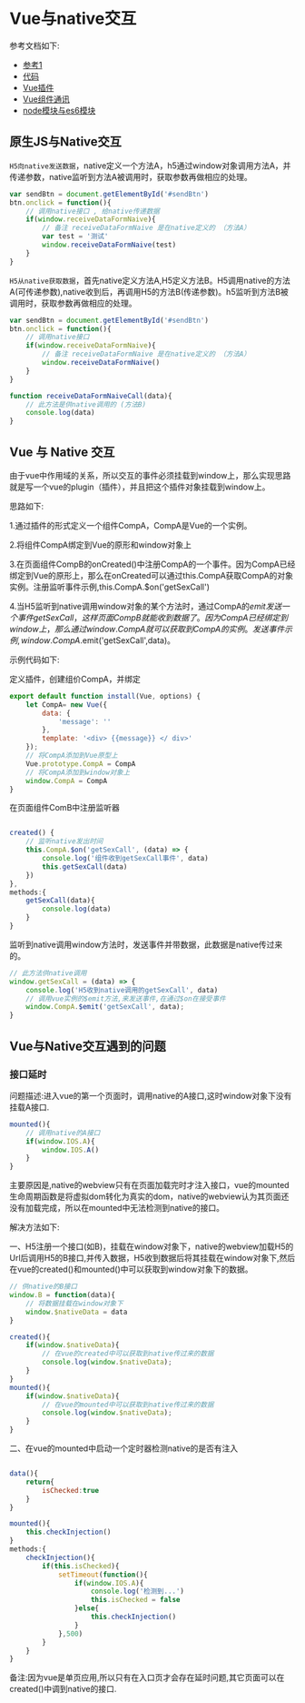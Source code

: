 # Vue与native交互

参考文档如下:

- [参考1](https://blog.csdn.net/lhb_11/article/details/79273012)
- [代码](https://github.com/lhb11/native-js-interactive-encapsulation)
- [Vue插件](https://cn.vuejs.org/v2/guide/plugins.html)
- [Vue组件通讯](https://cn.vuejs.org/v2/guide/components.html#%E5%8A%A8%E6%80%81%E7%BB%84%E4%BB%B6)
- [node模块与es6模块](http://www.jb51.net/article/126843.htm)

## 原生JS与Native交互

`H5向native发送数据`，native定义一个方法A，h5通过window对象调用方法A，并传递参数，native监听到方法A被调用时，获取参数再做相应的处理。

```javascript
var sendBtn = document.getElementById('#sendBtn')
btn.onclick = function(){
    // 调用native接口 , 给native传递数据
    if(window.receiveDataFormNaive){
        // 备注 receiveDataFormNaive 是在native定义的 （方法A）
        var test = '测试'
        window.receiveDataFormNaive(test)
    }
}
```

`H5从native获取数据`，首先native定义方法A,H5定义方法B。H5调用native的方法A(可传递参数),native收到后，再调用H5的方法B(传递参数)。h5监听到方法B被调用时，获取参数再做相应的处理。

```javascript
var sendBtn = document.getElementById('#sendBtn')
btn.onclick = function(){
    // 调用native接口
    if(window.receiveDataFormNaive){
        // 备注 receiveDataFormNaive 是在native定义的 （方法A）
        window.receiveDataFormNaive()
    }
}

function receiveDataFormNaiveCall(data){
    // 此方法是供native调用的 (方法B)
    console.log(data)
}
```

## Vue 与 Native 交互

由于vue中作用域的关系，所以交互的事件必须挂载到window上，那么实现思路就是写一个vue的plugin（插件），并且把这个插件对象挂载到window上。

思路如下:

1.通过插件的形式定义一个组件CompA，CompA是Vue的一个实例。

2.将组件CompA绑定到Vue的原形和window对象上

3.在页面组件CompB的onCreated()中注册CompA的一个事件。因为CompA已经绑定到Vue的原形上，那么在onCreated可以通过this.CompA获取CompA的对象实例。注册监听事件示例,this.CompA.$on('getSexCall')

4.当H5监听到native调用window对象的某个方法时，通过CompA的$emit发送一个事件getSexCall，这样页面CompB就能收到数据了。因为CompA已经绑定到window上，那么通过window.CompA就可以获取到CompA的实例。发送事件示例,window.CompA.$emit('getSexCall',data)。

示例代码如下:

定义插件，创建组价CompA，并绑定

```javascript
export default function install(Vue, options) {
    let CompA= new Vue({
        data: {
            'message': ''
        },
        template: '<div> {{message}} </ div>'
    });
    // 将CompA添加到Vue原型上
    Vue.prototype.CompA = CompA
    // 将CompA添加到window对象上
    window.CompA = CompA
}
```

在页面组件ComB中注册监听器

```javascript

created() {
    // 监听native发出时间
    this.CompA.$on('getSexCall', (data) => {
        console.log('组件收到getSexCall事件', data)
        this.getSexCall(data)
    })
},
methods:{
    getSexCall(data){
        console.log(data)
    }
}
```

监听到native调用window方法时，发送事件并带数据，此数据是native传过来的。

```javascript
// 此方法供native调用
window.getSexCall = (data) => {
    console.log('H5收到native调用的getSexCall', data)
    // 调用vue实例的$emit方法,来发送事件,在通过$on在接受事件
    window.CompA.$emit('getSexCall', data);
}
```

## Vue与Native交互遇到的问题

### 接口延时

问题描述:进入vue的第一个页面时，调用native的A接口,这时window对象下没有挂载A接口.

```javascript
mounted(){
    // 调用native的A接口
    if(window.IOS.A){
        window.IOS.A()
    }
}
```

主要原因是,native的webview只有在页面加载完时才注入接口，vue的mounted生命周期函数是将虚拟dom转化为真实的dom，native的webview认为其页面还没有加载完成，所以在mounted中无法检测到native的接口。

解决方法如下:

一、H5注册一个接口(如B)，挂载在window对象下，native的webview加载H5的Url后调用H5的B接口,并传入数据，H5收到数据后将其挂载在window对象下,然后在vue的created()和mounted()中可以获取到window对象下的数据。

```javascript
// 供native的B接口
window.B = function(data){
    // 将数据挂载在window对象下
    window.$nativeData = data
}
```

```javascript
created(){
    if(window.$nativeData){
        // 在vue的created中可以获取到native传过来的数据
        console.log(window.$nativeData);
    }
}
mounted(){
    if(window.$nativeData){
        // 在vue的mounted中可以获取到native传过来的数据
        console.log(window.$nativeData);
    }
}
```

二、在vue的mounted中启动一个定时器检测native的是否有注入

```javascript

data(){
    return{
        isChecked:true
    }
}

mounted(){
    this.checkInjection()
}
methods:{
    checkInjection(){
        if(this.isChecked){
            setTimeout(function(){
                if(window.IOS.A){
                    console.log('检测到...')
                    this.isChecked = false
                }else{
                    this.checkInjection()
                }
            },500)
        }
    }
}
```

备注:因为vue是单页应用,所以只有在入口页才会存在延时问题,其它页面可以在created()中调到native的接口.
